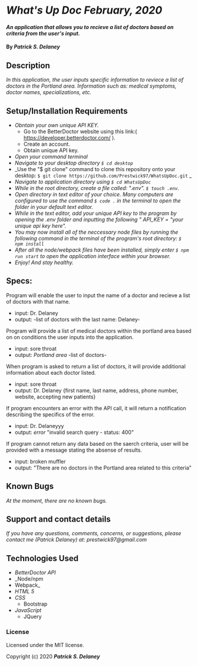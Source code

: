 # _What's Up Doc_ _February, 2020_

#### _An application that allows you to recieve a list of doctors based on criteria from the user's input._

#### By _**Patrick S. Delaney**_

## Description

_In this application, the user inputs specific information to reviece a list of doctors in the Portland area. Information such as: medical symptoms, doctor names, specializations, etc._

## Setup/Installation Requirements

* _Obntain your own unique API KEY._
  * Go to the BetterDoctor website using this link:( https://developer.betterdoctor.com/ ).
  * Create an account.
  * Obtain unique API key.
* _Open your command terminal_
* _Navigate to your desktop directory ``` $ cd desktop ```_
* _Use the "$ git clone" command to clone this repository onto your desktop: ```$ git clone https://github.com/Prestwick97/WhatsUpDoc.git``` _
* _Navigate to application directory using ```$ cd WhatsUpDoc```_
* _While in the root directory, create a file called: ".env". ``` $ touch .env ```._
* _Open directory in text editor of your choice. Many computers are configured to use the command ```$ code .``` in the terminal to open the folder in your default text editor._
* _While in the text editor, add your unique API key to the program by opening the .env folder and inputting the following " API_KEY = "your unique api key here"._
* _You may now install all of the neccessary node files by running the following command in the terminal of the program's root directory: ``` $ npm install ```_
* _After all the node/webpack files have been installed, simply enter ``` $ npm run start ``` to open the application interface within your browser._
* _Enjoy! And stay healthy._

## Specs: 

Program will enable the user to input the name of a doctor and recieve a list of doctors with that name.
* input: Dr. Delaney
* output: -list of doctors with the last name: Delaney-

Program will provide a list of medical doctors within the portland area based on on conditions the user inputs into the application.
* input: sore throat
* output: *Portland area* -list of doctors-

When program is asked to return a list of doctors, it will provide additional information about each doctor listed.
* input: sore throat
* output: Dr. Delaney {first name, last name, address, phone number, website, accepting new patients}

If program encounters an error with the API call, it will return a notification describing the specifics of the error.
* input: Dr. Delaneyyy
* output: *error* "invalid search query - status: 400"

If program cannot return any data based on the saerch criteria, user will be provided with a message stating the absense of results.
* input: broken muffler
* output: "There are no doctors in the Portland area related to this criteria"


## Known Bugs

_At the moment, there are no known bugs._

## Support and contact details

_If you have any questions, comments, concerns, or suggestions, please contact me (Patrick Delaney) at: prestwick97@gmail.com_

## Technologies Used

* _BetterDoctor API_
* _Node/npm
* Webpack_
* _HTML 5_
* _CSS_
  * Bootstrap
* _JavaScript_
  * JQuery


### License

Licensed under the MIT license.

Copyright (c) 2020 **_Patrick S. Delaney_**

